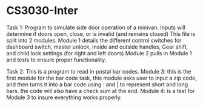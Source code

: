 # CS3030-Inter
Task 1: Program to simulate side door operation of a minivan. 
Inputs will determine if doors open, close, or is invalid (and remains closed)
This file is split into 2 modules. Module 1 details the different control switches
for dashboard switch, master unlock, inside and outside handles, Gear shift, and child lock settings
(for right and left doors)
Module 2 pulls in Module 1 and tests to ensure proper functionality.

Task 2: This is a program to read in postal bar codes.
Module 3: this is the first module for the bar code task, this module asks user
to input a zip code, and then turns it into a bar code using : and | to represent
short and long bars. the code will also have a check sum at the end. 
Module 4: is a test for Module 3 to insure everything works properly. 
